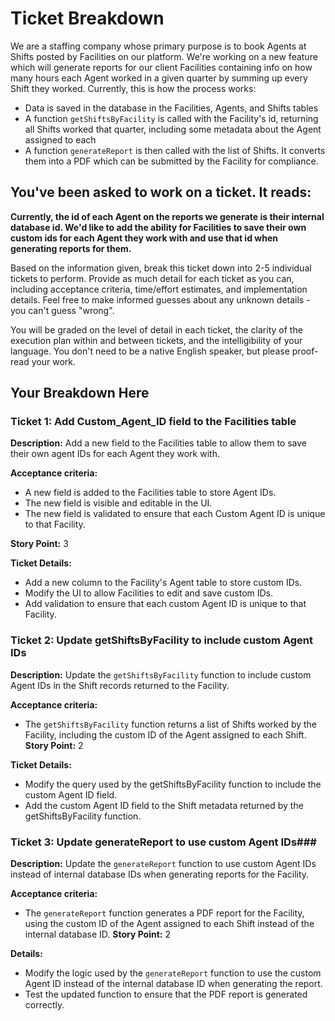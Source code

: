 # Ticket Breakdown

We are a staffing company whose primary purpose is to book Agents at Shifts posted by Facilities on our platform. We're working on a new feature which will generate reports for our client Facilities containing info on how many hours each Agent worked in a given quarter by summing up every Shift they worked. Currently, this is how the process works:

- Data is saved in the database in the Facilities, Agents, and Shifts tables
- A function `getShiftsByFacility` is called with the Facility's id, returning all Shifts worked that quarter, including some metadata about the Agent assigned to each
- A function `generateReport` is then called with the list of Shifts. It converts them into a PDF which can be submitted by the Facility for compliance.

## You've been asked to work on a ticket. It reads:

**Currently, the id of each Agent on the reports we generate is their internal database id. We'd like to add the ability for Facilities to save their own custom ids for each Agent they work with and use that id when generating reports for them.**

Based on the information given, break this ticket down into 2-5 individual tickets to perform. Provide as much detail for each ticket as you can, including acceptance criteria, time/effort estimates, and implementation details. Feel free to make informed guesses about any unknown details - you can't guess "wrong".

You will be graded on the level of detail in each ticket, the clarity of the execution plan within and between tickets, and the intelligibility of your language. You don't need to be a native English speaker, but please proof-read your work.

## Your Breakdown Here

### Ticket 1: Add Custom_Agent_ID field to the Facilities table

**Description:** Add a new field to the Facilities table to allow them to save their own agent IDs for each Agent they work with.

**Acceptance criteria:**

- A new field is added to the Facilities table to store Agent IDs.
- The new field is visible and editable in the UI.
- The new field is validated to ensure that each Custom Agent ID is unique to that Facility.

**Story Point:** 3

**Ticket Details:**

- Add a new column to the Facility's Agent table to store custom IDs.
- Modify the UI to allow Facilities to edit and save custom IDs.
- Add validation to ensure that each custom Agent ID is unique to that Facility.

### Ticket 2: Update getShiftsByFacility to include custom Agent IDs

**Description:** Update the `getShiftsByFacility` function to include custom Agent IDs in the Shift records returned to the Facility.

**Acceptance criteria:**

- The `getShiftsByFacility` function returns a list of Shifts worked by the Facility, including the custom ID of the Agent assigned to each Shift.
  **Story Point:** 2

**Ticket Details:**

- Modify the query used by the getShiftsByFacility function to include the custom Agent ID field.
- Add the custom Agent ID field to the Shift metadata returned by the getShiftsByFacility function.

### Ticket 3: Update generateReport to use custom Agent IDs###

**Description:** Update the `generateReport` function to use custom Agent IDs instead of internal database IDs when generating reports for the Facility.

**Acceptance criteria:**

- The `generateReport` function generates a PDF report for the Facility, using the custom ID of the Agent assigned to each Shift instead of the internal database ID.
  **Story Point:** 2

**Details:**

- Modify the logic used by the `generateReport` function to use the custom Agent ID instead of the internal database ID when generating the report.
- Test the updated function to ensure that the PDF report is generated correctly.
